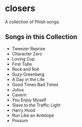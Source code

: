 # closers

A collection of Phish songs.

## Songs in this Collection

- Tweezer Reprise
- Character Zero
- Loving Cup
- First Tube
- Rock and Roll
- Suzy Greenberg
- A Day in the Life
- Good Times Bad Times
- Julius
- Cavern
- You Enjoy Myself
- Slave to the Traffic Light
- Harry Hood
- Run Like an Antelope
- Possum

